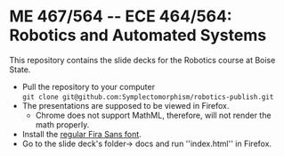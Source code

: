 # ME 467/564 -- ECE 464/564: Robotics and Automated Systems

This repository contains the slide decks for the Robotics course at Boise State.

* Pull the repository to your computer  
  `git clone git@github.com:Symplectomorphism/robotics-publish.git`
* The presentations are supposed to be viewed in Firefox.
  * Chrome does not support MathML, therefore, will not render the math properly.
* Install the [regular Fira Sans font](https://fonts.google.com/specimen/Fira+Sans).
* Go to the slide deck's folder-> docs and run ''index.html'' in Firefox.
